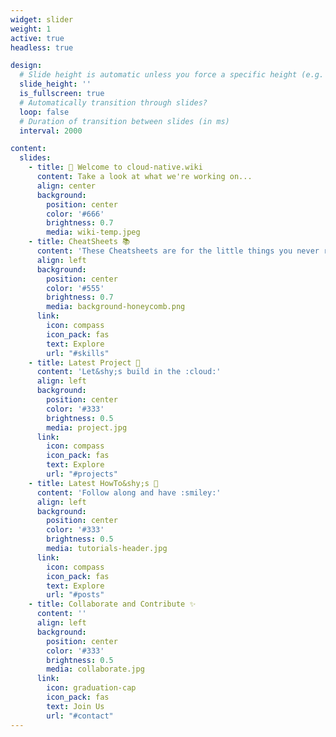 ```yaml
---
widget: slider
weight: 1
active: true
headless: true

design:
  # Slide height is automatic unless you force a specific height (e.g. '400px')
  slide_height: ''
  is_fullscreen: true
  # Automatically transition through slides?
  loop: false
  # Duration of transition between slides (in ms)
  interval: 2000

content:
  slides:
    - title: 👋 Welcome to cloud-native.wiki
      content: Take a look at what we're working on...
      align: center
      background:
        position: center
        color: '#666'
        brightness: 0.7
        media: wiki-temp.jpeg
    - title: CheatSheets 📚
      content: 'These Cheatsheets are for the little things you never remember :bell:'
      align: left
      background:
        position: center
        color: '#555'
        brightness: 0.7
        media: background-honeycomb.png
      link:
        icon: compass
        icon_pack: fas
        text: Explore
        url: "#skills"
    - title: Latest Project 📐
      content: 'Let&shy;s build in the :cloud:'
      align: left
      background:
        position: center
        color: '#333'
        brightness: 0.5
        media: project.jpg
      link:
        icon: compass
        icon_pack: fas
        text: Explore
        url: "#projects"
    - title: Latest HowTo&shy;s 🤝
      content: 'Follow along and have :smiley:'
      align: left
      background:
        position: center
        color: '#333'
        brightness: 0.5
        media: tutorials-header.jpg
      link:
        icon: compass
        icon_pack: fas
        text: Explore
        url: "#posts"    
    - title: Collaborate and Contribute ✨
      content: ''
      align: left
      background:
        position: center
        color: '#333'
        brightness: 0.5
        media: collaborate.jpg
      link:
        icon: graduation-cap
        icon_pack: fas
        text: Join Us
        url: "#contact"    
---
```


